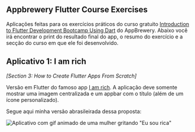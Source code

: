 ## Appbrewery Flutter Course Exercises
Aplicações feitas para os exercícios práticos do curso gratuito [Introduction to Flutter Development Bootcamp Using Dart](https://www.appbrewery.co/p/flutter-development-bootcamp-with-dart1) do AppBrewery.
Abaixo você irá encontrar o print do resultado final do app, o resumo do exercício e a secção do curso em que ele foi desenvolvido.



## Aplicativo 1: I am rich 
*[Section 3: How to Create Flutter Apps From Scratch]*

Versão em Flutter do famoso app [I am rich](https://en.wikipedia.org/wiki/I_Am_Rich). A  aplicação deve somente mostrar uma imagem centralizada e um appbar com o título (além de um ícone personalizado).

Segue aqui minha versão abrasileirada dessa proposta:

![Aplicativo com gif animado de uma mulher gritando "Eu sou rica"](https://i.ibb.co/Dbg38WK/app1.jpg)
